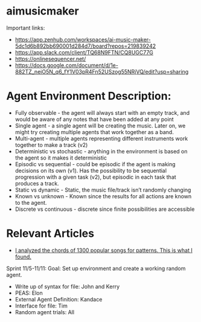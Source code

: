 # aimusicmaker
Important links:
 - https://app.zenhub.com/workspaces/ai-music-maker-5dc1d6b892bb690001d284d7/board?repos=219839242
 - https://app.slack.com/client/TQ68N9FTN/CQ8UGC77G
 - https://onlinesequencer.net/
 - https://docs.google.com/document/d/1e-882TZ_neiO5N_q6_fY1V03pR4Fn52USzog55NRjVQ/edit?usp=sharing

# Agent Environment Description:
- Fully observable - the agent will always start with an empty track, and would be aware of any notes that have been added at any point
- Single agent - a single agent will be creating the music. Later on, we might try creating multiple agents that work together as a band.
- Multi-agent - multiple agents representing different instruments work together to make a track (v2)
- Deterministic vs stochastic - anything in the environment is based on the agent so it makes it deterministic
- Episodic vs sequential - could be episodic if the agent is making decisions on its own (v1). Has the possibility to be sequential progression with a given task (v2), but episodic in each task that produces a track. 
- Static vs dynamic -  Static, the music file/track isn’t randomly changing
- Known vs unknown - Known since the results for all actions are known to the agent.
-  Discrete vs continuous -  discrete since finite possibilities are accessible 

# Relevant Articles
- [I analyzed the chords of 1300 popular songs for patterns. This is what I found.](https://www.hooktheory.com/blog/i-analyzed-the-chords-of-1300-popular-songs-for-patterns-this-is-what-i-found/)


Sprint 11/5-11/11:
Goal: Set up environment and create a working random agent. 

 - Write up of syntax for file: John and Kerry
 - PEAS: Elon
 - External Agent Definition: Kandace
 - Interface for file: Tim
 - Random agent trials: All

